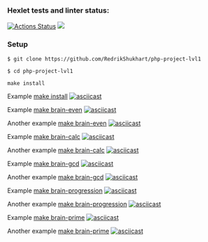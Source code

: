 ### Hexlet tests and linter status:
[![Actions Status](https://github.com/RedrikShukhart/php-project-lvl1/workflows/hexlet-check/badge.svg)](https://github.com/RedrikShukhart/php-project-lvl1/actions)
<a href="https://codeclimate.com/github/RedrikShukhart/php-project-lvl1/maintainability"><img src="https://api.codeclimate.com/v1/badges/375040e12e763075bc02/maintainability" /></a>

[//]: # (Используемые библиотеки:)

[//]: # (https://www.php.net/manual/ru/gmp.installation.php)

### Setup
    $ git clone https://github.com/RedrikShukhart/php-project-lvl1
    
    $ cd php-project-lvl1
    
    make install
 
Example [make install](https://asciinema.org/a/P6uSGM37vGocUsfa3T4fizuT4)
[![asciicast](https://asciinema.org/a/P6uSGM37vGocUsfa3T4fizuT4.svg)](https://asciinema.org/a/P6uSGM37vGocUsfa3T4fizuT4)

Example [make brain-even](https://asciinema.org/a/4baV0MbnXUtUWXmWBuFAqt8yO)
[![asciicast](https://asciinema.org/a/4baV0MbnXUtUWXmWBuFAqt8yO.svg)](https://asciinema.org/a/4baV0MbnXUtUWXmWBuFAqt8yO)

Another example [make brain-even](https://asciinema.org/a/cWFGQgrt9d8ynCT03GlM1YamM)
[![asciicast](https://asciinema.org/a/cWFGQgrt9d8ynCT03GlM1YamM.svg)](https://asciinema.org/a/cWFGQgrt9d8ynCT03GlM1YamM)

Example [make brain-calc](https://asciinema.org/a/F4Wu5lCS31qCBmRRtOB9xudlV)
[![asciicast](https://asciinema.org/a/F4Wu5lCS31qCBmRRtOB9xudlV.svg)](https://asciinema.org/a/F4Wu5lCS31qCBmRRtOB9xudlV)

Another example [make brain-calc](https://asciinema.org/a/Tz1ytznz6WjhsyqyNbtgB8sHx)
[![asciicast](https://asciinema.org/a/Tz1ytznz6WjhsyqyNbtgB8sHx.svg)](https://asciinema.org/a/Tz1ytznz6WjhsyqyNbtgB8sHx)

Example [make brain-gcd](https://asciinema.org/a/DxDfKxWLmak411jW68zMHIj0a)
[![asciicast](https://asciinema.org/a/DxDfKxWLmak411jW68zMHIj0a.svg)](https://asciinema.org/a/DxDfKxWLmak411jW68zMHIj0a)

Another example [make brain-gcd](https://asciinema.org/a/jpfDpdbDRGoyin6UusPaUB3n2)
[![asciicast](https://asciinema.org/a/jpfDpdbDRGoyin6UusPaUB3n2.svg)](https://asciinema.org/a/jpfDpdbDRGoyin6UusPaUB3n2)

Example [make brain-progression](https://asciinema.org/a/Y3okZ2Rxvqem2zDcslGF4L8N7)
[![asciicast](https://asciinema.org/a/Y3okZ2Rxvqem2zDcslGF4L8N7.svg)](https://asciinema.org/a/Y3okZ2Rxvqem2zDcslGF4L8N7)

Another example [make brain-progression](https://asciinema.org/a/W1KOJaHCvgNVZAAiCUtd3wb04)
[![asciicast](https://asciinema.org/a/W1KOJaHCvgNVZAAiCUtd3wb04.svg)](https://asciinema.org/a/W1KOJaHCvgNVZAAiCUtd3wb04)

Example [make brain-prime](https://asciinema.org/a/j8EJWxkBV8ponDuyNpPR5WlgN)
[![asciicast](https://asciinema.org/a/j8EJWxkBV8ponDuyNpPR5WlgN.svg)](https://asciinema.org/a/j8EJWxkBV8ponDuyNpPR5WlgN)

Another example [make brain-prime](https://asciinema.org/a/VKfLeaYApMFnuA8InYYaG4z5h)
[![asciicast](https://asciinema.org/a/VKfLeaYApMFnuA8InYYaG4z5h.svg)](https://asciinema.org/a/VKfLeaYApMFnuA8InYYaG4z5h)